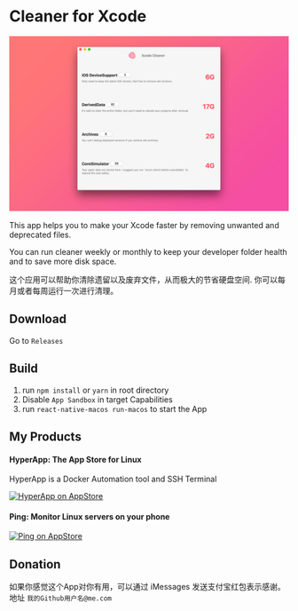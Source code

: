 # Cleaner for Xcode


![Screen Shot](./screenshot.png "Screenshot")


This app helps you to make your Xcode faster by removing unwanted and deprecated files.

You can run cleaner weekly or monthly to keep your developer folder health and to save more disk space.


这个应用可以帮助你清除遗留以及废弃文件，从而极大的节省硬盘空间. 你可以每月或者每周运行一次进行清理。



## Download

Go to `Releases`



## Build

1. run `npm install` or `yarn` in root directory
2. Disable `App Sandbox` in target Capabilities
2. run `react-native-macos run-macos` to start the App



## My Products

#### HyperApp: The App Store for Linux

HyperApp is a Docker Automation tool and SSH Terminal

[![HyperApp on AppStore](https://linkmaker.itunes.apple.com/assets/shared/badges/zh-chs/appstore-lrg.svg "View on App Store")](https://itunes.apple.com/app/apple-store/id1179750280?pt=118260435&ct=xc&mt=8)


#### Ping: Monitor Linux servers on your phone

[![Ping on AppStore](https://linkmaker.itunes.apple.com/assets/shared/badges/zh-chs/appstore-lrg.svg "View on App Store")](https://itunes.apple.com/app/ping-linux-monitor/id1276204653?ct=xc)


## Donation

如果你感觉这个App对你有用，可以通过 iMessages 发送支付宝红包表示感谢。地址 `我的Github用户名@me.com`


